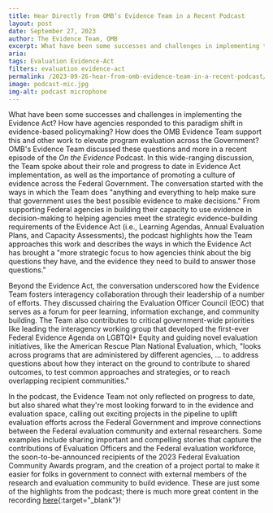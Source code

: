 ```yaml
---
title: Hear Directly from OMB’s Evidence Team in a Recent Podcast
layout: post
date: September 27, 2023
author: The Evidence Team, OMB
excerpt: What have been some successes and challenges in implementing the Evidence Act? How have agencies responded to this paradigm shift in evidence-based policymaking...
aria: 
tags: Evaluation Evidence-Act
filters: evaluation evidence-act
permalink: /2023-09-26-hear-from-omb-evidence-team-in-a-recent-podcast/
image: podcast-mic.jpg
img-alt: podcast microphone
---
```


What have been some successes and challenges in implementing the Evidence Act? How have agencies responded to this paradigm shift in evidence-based policymaking? How does the OMB Evidence Team support this and other work to elevate program evaluation across the Government? OMB's Evidence Team discussed these questions and more in a recent episode of the *On the Evidence* Podcast. In this wide-ranging discussion, the Team spoke about their role and progress to date in Evidence Act implementation, as well as the importance of promoting a culture of evidence across the Federal Government. The conversation started with the ways in which the Team does "anything and everything to help make sure that government uses the best possible evidence to make decisions." From supporting Federal agencies in building their capacity to use evidence in decision-making to helping agencies meet the strategic evidence-building requirements of the Evidence Act (i.e., Learning Agendas, Annual Evaluation Plans, and Capacity Assessments), the podcast highlights how the Team approaches this work and describes the ways in which the Evidence Act has brought a "more strategic focus to how agencies think about the big questions they have, and the evidence they need to build to answer those questions."

Beyond the Evidence Act, the conversation underscored how the Evidence Team fosters interagency collaboration through their leadership of a number of efforts. They discussed chairing the Evaluation Officer Council (EOC) that serves as a forum for peer learning, information exchange, and community building. The Team also contributes to critical government-wide priorities like leading the interagency working group that developed the first-ever Federal Evidence Agenda on LGBTQI+ Equity and guiding novel evaluation initiatives, like the American Rescue Plan National Evaluation, which, "looks across programs that are administered by different agencies, ... to address questions about how they interact on the ground to contribute to shared outcomes, to test common approaches and strategies, or to reach overlapping recipient communities."

In the podcast, the Evidence Team not only reflected on progress to date, but also shared what they're most looking forward to in the evidence and evaluation space, calling out exciting projects in the pipeline to uplift evaluation efforts across the Federal Government and improve connections between the Federal evaluation community and external researchers. Some examples include sharing important and compelling stories that capture the contributions of Evaluation Officers and the Federal evaluation workforce, the soon-to-be-announced recipients of the 2023 Federal Evaluation Community Awards program, and the creation of a project portal to make it easier for folks in government to connect with external members of the research and evaluation community to build evidence. These are just some of the highlights from the podcast; there is much more great content in the recording [here](https://www.mathematica.org/blogs/the-omb-evidence-team-on-evidence-based-policymaking-and-federal-evaluation){:target="_blank"}!